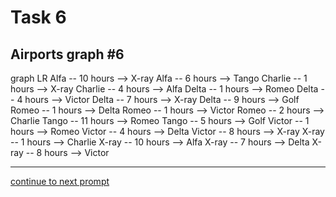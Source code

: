 # Task 6
## Airports graph #6

<div></div>
<div class="mermaid-access">
graph LR
  Alfa -- 10 hours --> X-ray
  Alfa -- 6 hours --> Tango
  Charlie -- 1 hours --> X-ray
  Charlie -- 4 hours --> Alfa
  Delta -- 1 hours --> Romeo
  Delta -- 4 hours --> Victor
  Delta -- 7 hours --> X-ray
  Delta -- 9 hours --> Golf
  Romeo -- 1 hours --> Delta
  Romeo -- 1 hours --> Victor
  Romeo -- 2 hours --> Charlie
  Tango -- 11 hours --> Romeo
  Tango -- 5 hours --> Golf
  Victor -- 1 hours --> Romeo
  Victor -- 4 hours --> Delta
  Victor -- 8 hours --> X-ray
  X-ray -- 1 hours --> Charlie
  X-ray -- 10 hours --> Alfa
  X-ray -- 7 hours --> Delta
  X-ray -- 8 hours --> Victor
</div>

---

[continue to next prompt](./task7prompt-v.html)

<!-- Required scripts for MermaidAccess -->
<script src="https://combinatronics.com/mermaid-js/mermaid/release/8.8.4/dist/mermaid.min.js"></script>
<script src="mermaid-access-elm.js"></script>
<script src="mermaid-access.js"></script>
<script>
mermaidAccess.go(mermaidAccess.viewerMode, mermaidAccess.displayAccessibleOnly)
</script>
    
